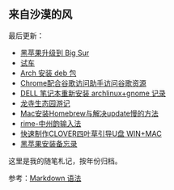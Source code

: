 ## 来自沙漠的风

最后更新：

 
- [黑苹果升级到 Big Sur][1]
- [试车][2]
- [Arch 安装 deb 包][3]
- [Chrome配合谷歌访问助手访问谷歌资源][4]
-  [DELL 笔记本重新安装 archlinux+gnome 记录][5]
- [龙寺生态园游记][6]
- [Mac安装Homebrew与解决update慢的方法][7]
- [rime-中州韵输入法][8]
- [快速制作CLOVER四叶草引导U盘 WIN+MAC][9]
- [黑苹果安装备忘录][10]

这里是我的随笔札记，按年份归档。

参考：[Markdown 语法][11]  

[1]:	./2021/%E9%BB%91%E8%8B%B9%E6%9E%9C%E5%8D%87%E7%BA%A7%E5%88%B0%20Big%20Sur.md "黑苹果升级到 Big Sur"
[2]:	https://github.com/windfromdesert/blog/blob/master/2021/%E8%AF%95%E8%BD%A6.md "试车"
[3]:	https://github.com/windfromdesert/blog/blob/master/2020/Arch-%E5%AE%89%E8%A3%85-deb.md
[4]:	https://github.com/windfromdesert/blog/blob/master/2020/Chrome%E9%85%8D%E5%90%88%E8%B0%B7%E6%AD%8C%E8%AE%BF%E9%97%AE%E5%8A%A9%E6%89%8B%E8%AE%BF%E9%97%AE%E8%B0%B7%E6%AD%8C%E8%B5%84%E6%BA%90.md
[5]:	https://github.com/windfromdesert/blog/blob/master/2020/arch+gnome+install.md
[6]:	https://github.com/windfromdesert/blog/blob/master/2019/%E9%BE%99%E5%AF%BA%E7%94%9F%E6%80%81%E5%9B%AD%E6%B8%B8%E8%AE%B0.md
[7]:	https://github.com/windfromdesert/blog/blob/master/2019/Mac%E5%AE%89%E8%A3%85Homebrew%E4%B8%8E%E8%A7%A3%E5%86%B3update%E6%85%A2%E7%9A%84%E6%96%B9%E6%B3%95.md
[8]:	https://github.com/windfromdesert/blog/blob/master/2019/rime-%E4%B8%AD%E5%B7%9E%E9%9F%B5%E8%BE%93%E5%85%A5%E6%B3%95.md
[9]:	https://github.com/windfromdesert/blog/blob/master/2019/%E5%BF%AB%E9%80%9F%E5%88%B6%E4%BD%9CCLOVER%E5%9B%9B%E5%8F%B6%E8%8D%89%E5%BC%95%E5%AF%BCU%E7%9B%98%20WIN+MAC.md
[10]:	https://github.com/windfromdesert/blog/blob/master/2019/%E9%BB%91%E8%8B%B9%E6%9E%9C%E5%AE%89%E8%A3%85%E5%A4%87%E5%BF%98%E5%BD%95.md "黑苹果安装备忘录"
[11]:	https://www.markdown.xyz/basic-syntax/ "Markdown 基本语法"

